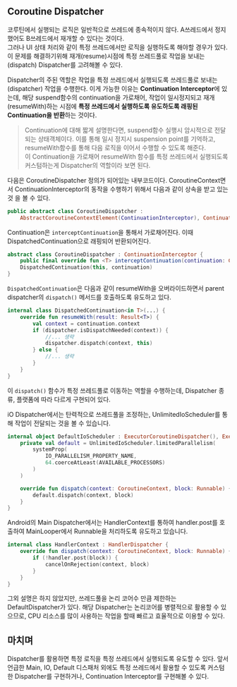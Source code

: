 ## Coroutine Dispatcher
코루틴에서 실행되는 로직은 일반적으로 쓰레드에 종속적이지 않다. A쓰레드에서 정지했어도 B쓰레드에서 재개할 수 있다는 것이다.  
그러나 UI 상태 처리와 같이 특정 쓰레드에서만 로직을 실행하도록 해야할 경우가 있다.   
이 문제를 해결하기위해 재개(resume)시점에 특정 쓰레드풀로 작업을 보내는(dispatch) Dispatcher를 고려해볼 수 있다.  

Dispatcher의 주된 역할은 작업을 특정 쓰레드에서 실행되도록 쓰레드풀로 보내는(dispatcher) 작업을 수행한다. 
이게 가능한 이유는 **Continuation Interceptor**에 있는데, 해당 suspend함수의 continuation을 가로채어, 작업이 일시정지되고 재개(resumeWith)하는 시점에 **특정 쓰레드에서 실행하도록 유도하도록 래핑된 Continuation을 반환**하는 것이다.

> Continuation에 대해 짧게 설명한다면, suspend함수 실행시 암시적으로 전달되는 상태객체이다. 이를 통해 일시 정지시 suspension point를 기억하고, resumeWith함수를 통해 다음 로직을 이어서 수행할 수 있도록 해준다.   
> 이 Continuation을 가로채어 resumeWith 함수를 특정 쓰레드에서 실행되도록 커스텀하는게 Dispatcher의 역할이라 보면 된다.


다음은 CoroutineDispatcher 정의가 되어있는 내부코드이다. CoroutineContext면서 ContinuationInterceptor의 동작을 수행하기 위해서 다음과 같이 상속을 받고 있는 것 을 볼 수 있다.
```kotlin
public abstract class CoroutineDispatcher :  
    AbstractCoroutineContextElement(ContinuationInterceptor), ContinuationInterceptor { ... }
```

Continuation은 `interceptContinuation`을 통해서 가로채어진다. 이때 DispatchedContinuation으로 래핑되어 반환되어진다. 
```kotlin
abstract class CoroutineDispatcher : ContinuationInterceptor {
	public final override fun <T> interceptContinuation(continuation: Continuation<T>): Continuation<T> =  
    DispatchedContinuation(this, continuation)
}
```

`DispatchedContinuation`은 다음과 같이 resumeWith을 오버라이드하면서 parent dispatcher의 `dispatch()` 메서드를 호출하도록 유도하고 있다.
```kotlin
internal class DispatchedContinuation<in T>(...) {
    override fun resumeWith(result: Result<T>) {  
        val context = continuation.context  
        if (dispatcher.isDispatchNeeded(context)) {  
            //... 생략
            dispatcher.dispatch(context, this)  
        } else {  
            //... 생략    
        }  
    }
}
```

이 `dispatch()` 함수가 특정 쓰레드풀로 이동하는 역할을 수행하는데, Dispatcher 종류, 플랫폼에 따라 다르게 구현되어 있다.

iO Dispatcher에서는 탄력적으로 쓰레드풀을 조정하는, UnlimitedIoScheduler를 통해 작업이 전달되는 것을 볼 수 있습니다.
```kotlin
internal object DefaultIoScheduler : ExecutorCoroutineDispatcher(), Executor {
	private val default = UnlimitedIoScheduler.limitedParallelism(  
	    systemProp(  
	        IO_PARALLELISM_PROPERTY_NAME,  
	        64.coerceAtLeast(AVAILABLE_PROCESSORS)  
	    )  
	)

	override fun dispatch(context: CoroutineContext, block: Runnable) {  
	    default.dispatch(context, block)  
	}
}
```

Android의 Main Dispatcher에서는 HandlerContext를 통하여 handler.post를 호출하여 MainLooper에서 Runnable을 처리하도록 유도하고 있습니다.
```kotlin
internal class HandlerContext : HandlerDispatcher {
	override fun dispatch(context: CoroutineContext, block: Runnable) {  
	    if (!handler.post(block)) {  
	        cancelOnRejection(context, block)  
	    }  
	}
}
```

그외 설명은 하지 않았지만, 쓰레드풀을 논리 코어수 만큼 제한하는 DefaultDispatcher가 있다. 해당 Dispatcher는 논리코어를 병렬적으로 활용할 수 있으므로, CPU 리소스를 많이 사용하는 작업을 할때 빠르고 효율적으로 이용할 수 있다.

## 마치며
Dispatcher를 활용하면 특정 로직을 특정 쓰레드에서 실행되도록 유도할 수 있다. 
앞서 언급한 Main, IO, Default 디스패처 외에도 특정 쓰레드에서 활용할 수 있도록 커스텀한 Dispatcher를 구현하거나, Continuation Interceptor를 구현해볼 수 있다.
